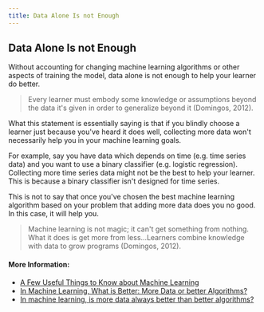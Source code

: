 ```yaml
---
title: Data Alone Is not Enough
---
```

## Data Alone Is not Enough

Without accounting for changing machine learning algorithms or other aspects of
training the model, data alone is not enough to help your learner do better.

> Every learner must embody some knowledge or assumptions beyond the data it's
> given in order to generalize beyond it (Domingos, 2012).

What this statement is essentially saying is that if you blindly choose a
learner just because you've heard it does well, collecting more data won't
necessarily help you in your machine learning goals.

For example, say you have data which depends on time (e.g. time series data)
and you want to use a binary classifier (e.g. logistic regression). Collecting
more time series data might not be the best to help your learner. This is
because a binary classifier isn't designed for time series.

This is not to say that once you've chosen the best machine learning algorithm
based on your problem that adding more data does you no good. In this case, it
will help you.

> Machine learning is not magic; it can't get something from nothing. What it
> does is get more from less...Learners combine knowledge with data to grow
> programs (Domingos, 2012).

#### More Information:

- [A Few Useful Things to Know about Machine Learning](https://homes.cs.washington.edu/~pedrod/papers/cacm12.pdf)
- [In Machine Learning, What is Better: More Data or better Algorithms?](http://www.kdnuggets.com/2015/06/machine-learning-more-data-better-algorithms.html)
- [In machine learning, is more data always better than better algorithms?](https://www.quora.com/In-machine-learning-is-more-data-always-better-than-better-algorithms/answer/Xavier-Amatriain?srid=Tds3)
